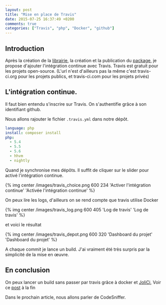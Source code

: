 ```yaml
---
layout: post
title: "Mise en place de Travis"
date: 2015-07-25 16:37:49 +0200
comments: true
categories: ["Travis", "php", "Docker", "github"] 
---
```


## Introduction

Après la création de la [librairie](/blog/2015/07/19/histogramme-et-ligne-de-commande/), la création et la publication du [package](blog/2015/07/24/creer-son-depot-sous-packagist/), je propose d'ajouter l'intégration continue avec Travis. Travis est gratuit pour les projets open-source. (L'url n'est d'ailleurs pas la même c'est travis-ci.org pour les projets publics, et travis-ci.com pour les projets privés)

<!--more-->

## L'intégration continue.

Il faut bien entendu s'inscrire sur Travis. On s'authentifie grâce à son identifiant github.

Nous allons rajouter le fichier `.travis.yml` dans notre dépôt.

``` yml
language: php
install: composer install
php:
  - 5.4
  - 5.5
  - 5.6
  - hhvm
  - nightly
```



Quand je synchronise mes dépôts. Il suffit de cliquer sur le slider pour activé l'intégration continue.

{% img center /images/travis_choice.png 600 234 'Activer l'intégration continue' 'Activée l'intégration continue' %}

On peux lire les logs, d'ailleurs on se rend compte que travis utilise Docker

{% img center /images/travis_log.png 600 405 'Log de travis' 'Log de travis' %}

et voici le résultat

{% img center /images/travis_depot.png 600 320 'Dashboard du projet' 'Dashboard du projet' %}

A chaque commit je lance un build. J'ai vraiment été très surpris par la simplicité de la mise en œuvre.

## En conclusion
On peux lancer un build sans passer par travis grâce à docker et [JoliCi](https://github.com/jolicode/JoliCi), Voir ce [post](blog/2015/04/18/dockers-et-ci/) à la fin

Dans le prochain article, nous allons parler de CodeSniffer.
